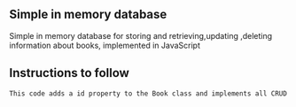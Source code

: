 ## Simple in memory database

Simple in memory database for storing and retrieving,updating ,deleting information about books, implemented in JavaScript

## Instructions to follow

```sh
This code adds a id property to the Book class and implements all CRUD operations in the Library class: addBook for creating a book, findBookById, findBookByTitle, findBookByAuthor, and findBookByYear for reading a book, updateBook for updating a book, and deleteBook for deleting a book. The code creates an instance of the Library class, adds three books to it, and logs the result of finding books by title, author, and year. It then updates the title of the first book and logs the updated book, and finally deletes the second book and logs all remaining books in the library.
```
